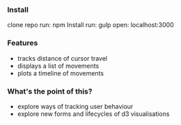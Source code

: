 ### Install
clone repo
run: npm Install
run: gulp
open: localhost:3000


### Features
- tracks distance of cursor travel
- displays a list of movements
- plots a timeline of movements


### What's the point of this?
- explore ways of tracking user behaviour
- explore new forms and lifecycles of d3 visualisations
